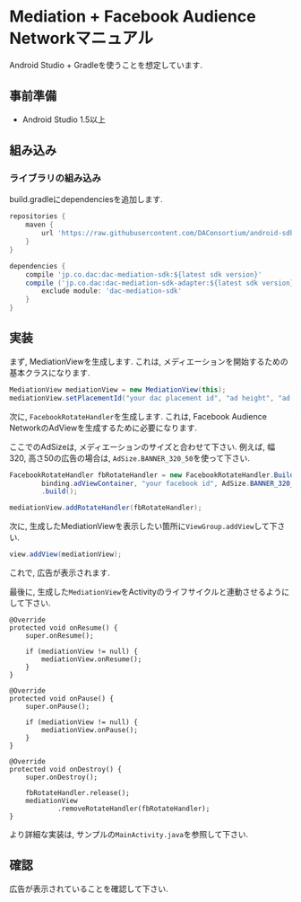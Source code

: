 # Mediation + Facebook Audience Networkマニュアル

Android Studio + Gradleを使うことを想定しています.


## 事前準備

- Android Studio 1.5以上


## 組み込み

### ライブラリの組み込み

build.gradleにdependenciesを追加します.


```gradle
repositories {
    maven {
        url 'https://raw.githubusercontent.com/DAConsortium/android-sdk/master/'
    }
}

dependencies {
    compile 'jp.co.dac:dac-mediation-sdk:${latest sdk version}'
    compile ('jp.co.dac:dac-mediation-sdk-adapter:${latest sdk version}') {
        exclude module: 'dac-mediation-sdk'
    }
}
```


## 実装

まず, MediationViewを生成します. これは, メディエーションを開始するための基本クラスになります.

```java
MediationView mediationView = new MediationView(this);
mediationView.setPlacementId("your dac placement id", "ad height", "ad width");
```


次に, `FacebookRotateHandler`を生成します.
これは, Facebook Audience NetworkのAdViewを生成するために必要になります.

ここでのAdSizeは, メディエーションのサイズと合わせて下さい.
例えば, 幅320, 高さ50の広告の場合は, `AdSize.BANNER_320_50`を使って下さい.

```java
FacebookRotateHandler fbRotateHandler = new FacebookRotateHandler.Builder(
        binding.adViewContainer, "your facebook id", AdSize.BANNER_320_50)
        .build();

mediationView.addRotateHandler(fbRotateHandler);
```

次に, 生成したMediationViewを表示したい箇所に`ViewGroup.addView`して下さい.

```java
view.addView(mediationView);
```

これで, 広告が表示されます.

最後に, 生成した`MediationView`をActivityのライフサイクルと連動させるようにして下さい.

```
@Override
protected void onResume() {
    super.onResume();

    if (mediationView != null) {
        mediationView.onResume();
    }
}

@Override
protected void onPause() {
    super.onPause();

    if (mediationView != null) {
        mediationView.onPause();
    }
}

@Override
protected void onDestroy() {
    super.onDestroy();

    fbRotateHandler.release();
    mediationView
            .removeRotateHandler(fbRotateHandler);
}
```


より詳細な実装は, サンプルの`MainActivity.java`を参照して下さい.


## 確認

広告が表示されていることを確認して下さい.
